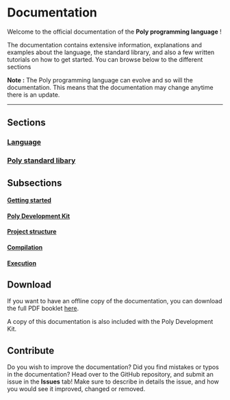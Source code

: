 # Documentation
Welcome to the official documentation of the **Poly programming language** !

The documentation contains extensive information, explanations and examples about the language,
the standard library, and also a few written tutorials on how to get started.
You can browse below to the different sections 


**Note :**  The Poly programming language can evolve and so will the documentation.
This means that the documentation may change anytime there is an update.


---


## Sections
### [Language](language/Language.md)
### [Poly standard libary](standard-library/Standard-library.md)


## Subsections
#### [Getting started](Getting-started.md)
#### [Poly Development Kit](Poly-development-kit)
#### [Project structure](Project-structure.md)
#### [Compilation](Compilation.md)
#### [Execution](Execution.md)


## Download
If you want to have an offline copy of the documentation, you can download the full PDF booklet [here](poly-documentation.pdf).

A copy of this documentation is also included with the Poly Development Kit.


## Contribute
Do you wish to improve the documentation? Did you find mistakes or typos in the documentation?
Head over to the GitHub repository, and submit an issue in the **Issues** tab!
Make sure to describe in details the issue, and how you would see it improved, changed or removed.